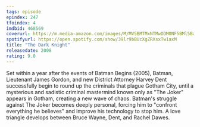 ```yaml
---
tags: episode
epindex: 247
tfoindex: 4
imdbid: 468569
coverurl: https://m.media-amazon.com/images/M/MV5BMTMxNTMwODM0NF5BMl5BanBnXkFtZTcwODAyMTk2Mw@@._V1_SY300_CR0,0,202,300_.jpg
spotifyurl: https://open.spotify.com/show/39lr9bBUcXgZRXsxTw1axM
title: "The Dark Knight"
releasedate: 2008
rating: 9.0
---
```


Set within a year after the events of Batman Begins (2005), Batman, Lieutenant James Gordon, and new District Attorney Harvey Dent successfully begin to round up the criminals that plague Gotham City, until a mysterious and sadistic criminal mastermind known only as "The Joker" appears in Gotham, creating a new wave of chaos. Batman's struggle against The Joker becomes deeply personal, forcing him to "confront everything he believes" and improve his technology to stop him. A love triangle develops between Bruce Wayne, Dent, and Rachel Dawes.